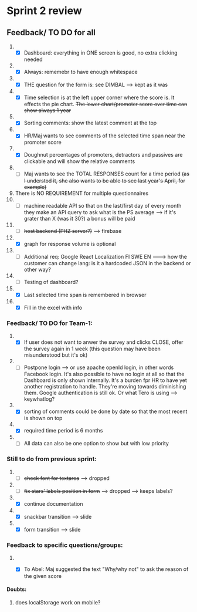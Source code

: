 # Sprint 2 review

## Feedback/ TO DO for all

1. - [x] Dashboard: everything in ONE screen is good, no extra clicking needed
2. - [x] Always: rememebr to have enough whitespace
3. - [x] THE question for the form is: see DIMBAL --> kept as it was
4. - [x] Time selection is at the left upper corner where the score is. It effects the pie chart. ~~The lower chart/promoter score over time can show always 1 year~~
5. - [x] Sorting comments: show the latest comment at the top 
6. - [x] HR/Maj wants to see comments of the selected time span near the promoter score
7. - [x] Doughnut percentages of promoters, detractors and passives are clickable and will show the relative comments
8. - [ ] Maj wants to see the TOTAL RESPONSES count for a time period ~~(as I understod it, she also wants to be able to see last year's April, for example)~~
9. There is NO REQUIREMENT for multiple questionnaires
10. - [ ] machine readable API so that on the last/first day of every month they make an API query to ask what is the PS average --> if it's grater than X (was it 30?) a bonus will be paid
11. - [ ] ~~host backend (PHZ server?)~~ --> firebase
12. - [x] graph for response volume is optional
13. - [ ] Additional req: Google React Localization FI SWE EN ---> how the customer can change lang: is it a hardcoded JSON in the backend or other way?

14. - [ ] Testing of dashboard?
15. - [x] Last selected time span is remembered in browser
16. - [x] Fill in the excel with info

### Feedback/ TO DO for Team-1:

1. - [x] If user does not want to anwer the survey and clicks CLOSE, offer the survey again in 1 week (this question may have been misunderstood but it's ok)
2. - [ ] Postpone login --> or use apache openId login, in other words Facebook login. It's also possible to have no login at all so that the Dashboard is only shown internally. It's a burden fpr HR to have yet another registration to handle. They're moving towards diminishing them. Google authentication is still ok. Or what Tero is using --> keywhatlog?
3. - [x] sorting of comments could be done by date so that the most recent is shown on top
4. - [x] required time period is 6 months
5. - [ ] All data can also be one option to show but with low priority

### Still to do from previous sprint:
1. - [ ] ~~check font for textarea~~ --> dropped
2. - [ ] ~~fix stars' labels position in form~~ --> dropped --> keeps labels?
3. - [x] continue documentation
4. - [x] snackbar transition --> slide
5. - [x] form transition --> slide

### Feedback to specific questions/groups:
1. - [x] To Abel: Maj suggested the text "Why/why not" to ask the reason of the given score


#### Doubts:
1. does localStorage work on mobile?
